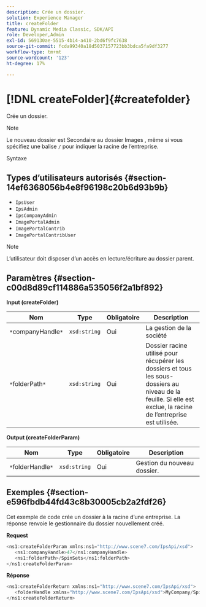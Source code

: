 ```yaml
---
description: Crée un dossier.
solution: Experience Manager
title: createFolder
feature: Dynamic Media Classic, SDK/API
role: Developer,Admin
exl-id: 569130ae-5515-4b14-a410-2bd6f9fc7638
source-git-commit: fcda99340a18d5037157723bb3bdca5fa9df3277
workflow-type: tm+mt
source-wordcount: '123'
ht-degree: 17%

---
```


# [!DNL createFolder]{#createfolder}

Crée un dossier.

>[!NOTE]
>
>Le nouveau dossier est Secondaire au dossier Images , même si vous spécifiez une balise `/` pour indiquer la racine de l’entreprise.

Syntaxe

## Types d’utilisateurs autorisés {#section-14ef6368056b4e8f96198c20b6d93b9b}

* `IpsUser`
* `IpsAdmin`
* `IpsCompanyAdmin`
* `ImagePortalAdmin`
* `ImagePortalContrib`
* `ImagePortalContribUser`

>[!NOTE]
>
>L’utilisateur doit disposer d’un accès en lecture/écriture au dossier parent.

## Paramètres {#section-c00d8d89cf114886a535056f2a1bf892}

**Input (createFolder)**

| Nom | Type | Obligatoire | Description |
|---|---|---|---|
| `*`companyHandle`*` | `xsd:string` | Oui | La gestion de la société |
| `*`folderPath`*` | `xsd:string` | Oui | Dossier racine utilisé pour récupérer les dossiers et tous les sous-dossiers au niveau de la feuille. Si elle est exclue, la racine de l’entreprise est utilisée. |

**Output (createFolderParam)**

| Nom | Type | Obligatoire | Description |
|---|---|---|---|
| `*`folderHandle`*` | `xsd:string` | Oui | Gestion du nouveau dossier. |

## Exemples {#section-e596fbdb44fd43c8b30005cb2a2fdf26}

Cet exemple de code crée un dossier à la racine d’une entreprise. La réponse renvoie le gestionnaire du dossier nouvellement créé.

**Request**

```java
<ns1:createFolderParam xmlns:ns1="http://www.scene7.com/IpsApi/xsd">
   <ns1:companyHandle>47</ns1:companyHandle>
   <ns1:folderPath>/SpinSets</ns1:folderPath>
</ns1:createFolderParam>
```

**Réponse**

```java
<ns1:createFolderReturn xmlns:ns1="http://www.scene7.com/IpsApi/xsd">
   <folderHandle xmlns="http://www.scene7.com/IpsApi/xsd">MyCompany/SpinSets/</folderHandle>
</ns1:createFolderReturn>
```
